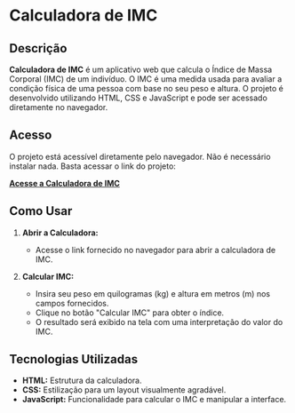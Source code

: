 # Calculadora de IMC

## Descrição

**Calculadora de IMC** é um aplicativo web que calcula o Índice de Massa Corporal (IMC) de um indivíduo. O IMC é uma medida usada para avaliar a condição física de uma pessoa com base no seu peso e altura. O projeto é desenvolvido utilizando HTML, CSS e JavaScript e pode ser acessado diretamente no navegador.

## Acesso

O projeto está acessível diretamente pelo navegador. Não é necessário instalar nada. Basta acessar o link do projeto:

[**Acesse a Calculadora de IMC**](https://raymer-coelho.github.io/ContadorDeIMC/)

## Como Usar

1. **Abrir a Calculadora:**
   - Acesse o link fornecido no navegador para abrir a calculadora de IMC.

2. **Calcular IMC:**
   - Insira seu peso em quilogramas (kg) e altura em metros (m) nos campos fornecidos.
   - Clique no botão "Calcular IMC" para obter o índice.
   - O resultado será exibido na tela com uma interpretação do valor do IMC.

## Tecnologias Utilizadas

- **HTML:** Estrutura da calculadora.
- **CSS:** Estilização para um layout visualmente agradável.
- **JavaScript:** Funcionalidade para calcular o IMC e manipular a interface.


